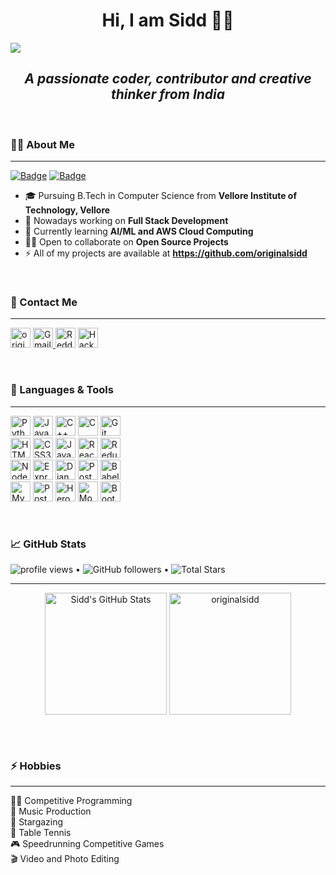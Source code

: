<h1 align="center">Hi, I am Sidd 🙋‍♂️</h1>

<img src="https://github.com/originalsidd/profile/blob/main/sidd.png">

<h2 align='center'>
  <i> A passionate coder, contributor and creative thinker from India </i>
</h2>
<br>

### 🐱‍👤 About Me

  ---
  
<!-- 🔭 I’m currently working on (https://github.com/originalsidd/smart-brain-api)-->
<a href="https://www.codeforces.com/profile/originalsidd">![Badge](https://cp-logo.vercel.app/codeforces/originalsidd)</a>
<a href="https://www.codechef.com/users/originalsidd">![Badge](https://cp-logo.vercel.app/codechef/originalsidd)</a>


- 🎓 Pursuing B.Tech in Computer Science from **Vellore Institute of Technology, Vellore**
- 🌱 Nowadays working on **Full Stack Development**
- 🌴 Currently learning **AI/ML and AWS Cloud Computing**
- 👯‍♂️ Open to collaborate on **Open Source Projects**
- ⚡ All of my projects are available at **<a id="raw-url" href="https://github.com/originalsidd">https://github.com/originalsidd</a>**

<br>

### 💬 Contact Me

  ---
  
<p align="left">
  <a href="https://www.linkedin.com/in/siddharth-pal-a7a5ab202"><img height="32" src="https://img.shields.io/badge/LinkedIn-0077B5?style=for-the-badge&logo=linkedin&logoColor=white" alt="originalsidd"></a>
  <a href="mailto: originalsidd@gmail.com"><img height="32" alt="Gmail" src="https://img.shields.io/badge/Gmail-D14836?style=for-the-badge&logo=gmail&logoColor=white" />
  </a>
  <a href="https://www.reddit.com/user/nightshiftshadow"><img height="32" alt="Reddit" src="https://img.shields.io/badge/Reddit-FF4500?style=for-the-badge&logo=reddit&logoColor=white" /></a>
  <a href="https://www.hackerrank.com/originalsidd"><img height="32" alt="HackerRank" src="https://img.shields.io/badge/-Hackerrank-2EC866?style=for-the-badge&logo=HackerRank&logoColor=white"/>
  </a>
  
</p>

<br>

### 🔧 Languages & Tools

  ---
<p>
  <img alt="Python" height="32" src="https://img.shields.io/badge/python-%2314354C.svg?&style=for-the-badge&logo=python&logoColor=yellow"/>
  <img alt="Java" height="32" src="https://img.shields.io/badge/java-%23ED8B00.svg?&style=for-the-badge&logo=java&logoColor=blue"/>
  <img alt="C++" height="32" src="https://img.shields.io/badge/c++-%2300599C.svg?&style=for-the-badge&logo=c%2B%2B&ogoColor=white"/>
  <img alt="C" height="32" src="https://img.shields.io/badge/c-%2300599C.svg?&style=for-the-badge&logo=c&logoColor=white"/>
  <img alt="Git" height="32" src="https://img.shields.io/badge/git-%23F05033.svg?&style=for-the-badge&logo=git&logoColor=white"/>
  <br>
  <img alt="HTML5" height="32" src="https://img.shields.io/badge/html5-%23E34F26.svg?&style=for-the-badge&logo=html5&logoColor=white"/>
  <img alt="CSS3" height="32" src="https://img.shields.io/badge/css3-%231572B6.svg?&style=for-the-badge&logo=css3&logoColor=white"/>
  <img alt="JavaScript" height="32" src="https://img.shields.io/badge/javascript-%23323330.svg?&style=for-the-badge&logo=javascript&logoColor=%23F7DF1E"/>
  <img alt="React" height="32" src="https://img.shields.io/badge/react-%2320232a.svg?&style=for-the-badge&logo=react&logoColor=%2361DAFB"/>
  <img alt="Redux" height="32" src="https://img.shields.io/badge/redux-%23593d88.svg?&style=for-the-badge&logo=redux&logoColor=white"/>
  <br>
  <img alt="NodeJS" height="32" src="https://img.shields.io/badge/node.js-%2343853D.svg?&style=for-the-badge&logo=node.js&logoColor=white"/>
  <img alt="Express.js" height="32" src="https://img.shields.io/badge/express.js-%23404d59.svg?&style=for-the-badge"/>
  <img alt="Django" height="32" src="https://img.shields.io/badge/django-%23092E20.svg?&style=for-the-badge&logo=django&logoColor=green"/>
  <img alt="Postman" height="32" src="https://img.shields.io/badge/Postman-FF6C37?style=for-the-badge&logo=postman&logoColor=red" />
  <img alt="Babel" height="32" src="https://img.shields.io/badge/Babel-F9DC3e?style=for-the-badge&logo=babel&logoColor=black" />
  <br>
  <img alt="MySQL" height="32"src="https://img.shields.io/badge/MySQL-00000F?style=for-the-badge&logo=mysql&logoColor=white"/>
  <img alt="Postgres" height="32" src ="https://img.shields.io/badge/PostgreSQL-316192?style=for-the-badge&logo=postgresql&logoColor=white"/>
  <img alt="Heroku" height="32" src="https://img.shields.io/badge/heroku-%23430098.svg?&style=for-the-badge&logo=heroku&logoColor=white"/>
  <img alt="MongoDB" height="32" src="https://img.shields.io/badge/MongoDB-4EA94B?style=for-the-badge&logo=mongodb&logoColor=white"/>
  <img alt="Bootstrap" height="32" src="https://img.shields.io/badge/bootstrap-%23563D7C.svg?&style=for-the-badge&logo=bootstrap&logoColor=white"/>
</p>
<!--<code><img height="40" width="40" src="https://raw.githubusercontent.com/github/explore/80688e429a7d4ef2fca1e82350fe8e3517d3494d/topics/python/python.png"></code>&nbsp;
<code><img height="40" width="40" src="https://www.naveedashfaq.me/img/c++.png"></code>&nbsp;
<code><img height="40" width="40" src="https://cdn.iconscout.com/icon/free/png-512/c-programming-569564.png"></code>&nbsp;
<code><img height="40" width="40" src="https://github.com/devicons/devicon/blob/master/icons/java/java-original.svg"></code>&nbsp;
<code><img height="40" width="40" src="https://www.flaticon.com/svg/static/icons/svg/1216/1216733.svg"></code>&nbsp;
<code><img height="40" width="40" src="https://cdn.iconscout.com/icon/free/png-256/css-131-722685.png"></code>&nbsp;
<code><img height="40" width="40" src="https://raw.githubusercontent.com/github/explore/80688e429a7d4ef2fca1e82350fe8e3517d3494d/topics/javascript/javascript.png"></code>&nbsp;
<code><img height="40" width="40" src="https://raw.githubusercontent.com/github/explore/80688e429a7d4ef2fca1e82350fe8e3517d3494d/topics/typescript/typescript.png"></code>&nbsp;
<code><img height="40" width="40" src="https://github.com/devicons/devicon/blob/master/icons/react/react-original.svg"></code>&nbsp;
<code><img height="40" width="40" src="https://github.com/devicons/devicon/blob/master/icons/redux/redux-original.svg"></code>&nbsp;
<code><img height="40" width="40" src="https://github.com/devicons/devicon/blob/master/icons/babel/babel-original.svg"></code>&nbsp;
<code><img height="40" width="40" src="https://github.com/devicons/devicon/blob/master/icons/nodejs/nodejs-original.svg"></code>&nbsp;
<code><img height="40" width="40" src="https://github.com/originalsidd/profile/blob/main/expressjs-iconsvg%20(7).svg"></code>&nbsp;
<code><img height="40" width="40" src="https://github.com/bookshelf/assets/blob/master/knex/knex-icon.svg"></code>&nbsp;
<code><img height="40" width="40" src="https://github.com/devicons/devicon/blob/master/icons/django/django-original.svg"></code>&nbsp;
<code><img height="40" width="40" src="https://github.com/devicons/devicon/blob/master/icons/postgresql/postgresql-original.svg"></code>&nbsp;
<code><img height="40" width="40" src="https://github.com/devicons/devicon/blob/master/icons/mysql/mysql-original.svg"></code>&nbsp;
<code><img height="40" width="40" src="https://github.com/devicons/devicon/blob/master/icons/heroku/heroku-original.svg"></code>&nbsp;
<code><img height="40" width="40" src="https://github.com/devicons/devicon/blob/master/icons/amazonwebservices/amazonwebservices-original.svg"></code>&nbsp;
<code><img height="40" width="40" src="https://raw.githubusercontent.com/github/explore/80688e429a7d4ef2fca1e82350fe8e3517d3494d/topics/bootstrap/bootstrap.png"></code>&nbsp;
<code><img height="40" width="40" src="https://upload.wikimedia.org/wikipedia/commons/thumb/3/3f/Git_icon.svg/1024px-Git_icon.svg.png"></code>&nbsp;
<code><img height="40" width="40" src="https://github.com/devicons/devicon/blob/master/icons/npm/npm-original-wordmark.svg"></code>&nbsp;-->

<br>

### 📈 GitHub Stats
<p>
  <img src="https://gpvc.arturio.dev/originalsidd" alt="profile views"> •  
  <img alt="GitHub followers" src="https://img.shields.io/github/followers/originalsidd?label=Followers&style=social"> •   
  <img src="https://img.shields.io/github/stars/originalsidd?label=Stars" alt="Total Stars">
</p>

  ---
  
<p align="center">
  <img align="center" height="195" src="https://github-readme-stats.vercel.app/api?username=originalsidd&show_icons=true&show_owner=true&count_private=true&title_color=bdddff&text_color=05bbf7&icon_color=ef8539&bg_color=010f1a&&hide_border=true" alt="Sidd's GitHub Stats" />
  <img align="center" height="195" src="https://github-readme-stats.vercel.app/api/top-langs?username=originalsidd&show_icons=true&locale=en&layout=compact&title_color=bdddff&text_color=05bbf7&icon_color=ef8539&bg_color=010f1a&langs_count=9&hide_border=true&card_width=240" alt="originalsidd" />
</p>


<br><br>

### ⚡ Hobbies

  ---

👨‍💻 Competitive Programming \
🎵 Music Production \
🔭 Stargazing \
🏓 Table Tennis \
🎮 Speedrunning Competitive Games \
🎬 Video and Photo Editing
